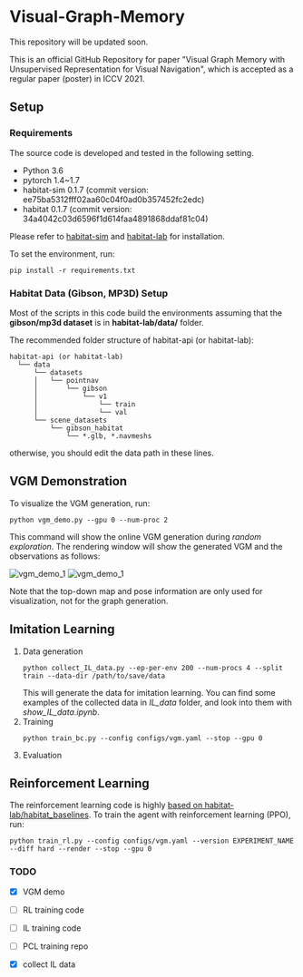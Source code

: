 # Visual-Graph-Memory
This repository will be updated soon.

This is an official GitHub Repository for paper "Visual Graph Memory with Unsupervised Representation for Visual Navigation", which is accepted as a regular paper (poster) in ICCV 2021.

## Setup
### Requirements
The source code is developed and tested in the following setting. 
- Python 3.6
- pytorch 1.4~1.7
- habitat-sim 0.1.7 (commit version: ee75ba5312fff02aa60c04f0ad0b357452fc2edc)
- habitat 0.1.7 (commit version: 34a4042c03d6596f1d614faa4891868ddaf81c04)

Please refer to [habitat-sim](https://github.com/facebookresearch/habitat-sim.git) and [habitat-lab](https://github.com/facebookresearch/habitat-lab.git) for installation.

To set the environment, run:
```
pip install -r requirements.txt
```


### Habitat Data (Gibson, MP3D) Setup

Most of the scripts in this code build the environments assuming that the **gibson/mp3d dataset** is in **habitat-lab/data/** folder.

The recommended folder structure of habitat-api (or habitat-lab):
```
habitat-api (or habitat-lab)
  └── data
      └── datasets
      │   └── pointnav
      │       └── gibson
      │           └── v1
      │               └── train
      │               └── val
      └── scene_datasets
          └── gibson_habitat
              └── *.glb, *.navmeshs  
```

otherwise, you should edit the data path in these lines.

## VGM Demonstration
To visualize the VGM generation, run:
```
python vgm_demo.py --gpu 0 --num-proc 2
```
This command will show the online VGM generation during *random exploration*.
The rendering window will show the generated VGM and the observations as follows:

![vgm_demo_1](docs/vgm_demo_1.gif) ![vgm_demo_1](docs/vgm_demo_2.gif)

Note that the top-down map and pose information are only used for visualization, not for the graph generation. 


## Imitation Learning
1. Data generation
    ```
    python collect_IL_data.py --ep-per-env 200 --num-procs 4 --split train --data-dir /path/to/save/data
    ```
    This will generate the data for imitation learning.
    You can find some examples of the collected data in *IL_data* folder, and look into them with  *show_IL_data.ipynb*.
2. Training
    ```
   python train_bc.py --config configs/vgm.yaml --stop --gpu 0
    ```
3. Evaluation


## Reinforcement Learning
The reinforcement learning code is highly [based on habitat-lab/habitat_baselines](https://github.com/facebookresearch/habitat-lab/tree/master/habitat_baselines).
To train the agent with reinforcement learning (PPO), run:
```
python train_rl.py --config configs/vgm.yaml --version EXPERIMENT_NAME --diff hard --render --stop --gpu 0
```


### TODO

- [x] VGM demo
- [ ] RL training code
- [ ] IL training code
- [ ] PCL training repo
- [x] collect IL data


